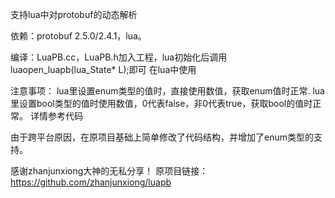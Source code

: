支持lua中对protobuf的动态解析

依赖：protobuf 2.5.0/2.4.1，lua。

编译：LuaPB.cc，LuaPB.h加入工程，lua初始化后调用luaopen_luapb(lua_State* L);即可
	  在lua中使用

注意事项：
	lua里设置enum类型的值时，直接使用数值，获取enum值时正常.
	lua里设置bool类型的值时使用数值，0代表false，非0代表true，获取bool的值时正常。
	详情参考代码
	
由于跨平台原因，在原项目基础上简单修改了代码结构，并增加了enum类型的支持。

感谢zhanjunxiong大神的无私分享！
原项目链接： https://github.com/zhanjunxiong/luapb

